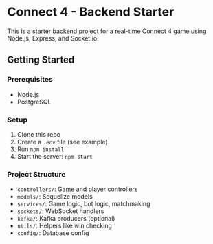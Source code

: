 
# Connect 4 - Backend Starter

This is a starter backend project for a real-time Connect 4 game using Node.js, Express, and Socket.io.

## Getting Started

### Prerequisites
- Node.js
- PostgreSQL

### Setup
1. Clone this repo
2. Create a `.env` file (see example)
3. Run `npm install`
4. Start the server: `npm start`

### Project Structure
- `controllers/`: Game and player controllers
- `models/`: Sequelize models
- `services/`: Game logic, bot logic, matchmaking
- `sockets/`: WebSocket handlers
- `kafka/`: Kafka producers (optional)
- `utils/`: Helpers like win checking
- `config/`: Database config
